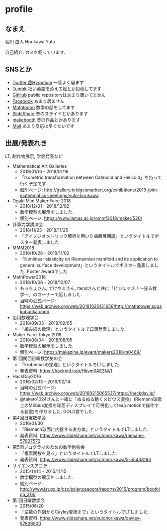 # profile
## なまえ
堀川 由人
Horikawa Yuto

自己紹介: カメを飼っています.

## SNSとか
* [Twitter @Hyrodium](https://twitter.com/Hyrodium)  一番よく居ます
* [Tumblr](https://hyrodium.tumblr.com) 拙い英語を添えて絵とか投稿してます
* [GitHub](https://github.com/hyrodium) public repositoryはあまり置いてません
* [Facebook](https://www.facebook.com/hyrodium) あまり居ません
* [Mathtodon](https://mathtod.online/@hyrodium) 数学の話をしてます
* [SlideShare](https://www.slideshare.net/yutohorikawa) 昔のスライドとかあります
* [makebooth](http://makebooth.com/booth/hyrodium) 昔の作品とかあります
* [Mail](hyrodium@gmail.com) あまり反応は早くないです

## 出展/発表れき
LT, 制作物展示, 学会発表など

* Mathematical Art Galleries
    * 2019/01/16 - 2018/01/19
    * 「Isometric transformation between Catenoid and Helicoid」を持って行く予定です.
    * 個別ページ: http://gallery.bridgesmathart.org/exhibitions/2019-joint-mathematics-meetings/yuto-horikawa
* Ogaki Mini Maker Faire 2018
    * 2018/12/01 - 2018/12/02
    * 数学模型の展示をしました.
    * 個別ページ: https://www.iamas.ac.jp/ommf2018/maker/520/
* 計算力学講演会
    * 2018/11/23 - 2018/11/25
    * 「アイソジオメトリック解析を用いた曲面展開論」というタイトルでポスター発表しました.
* MMM2018
    * 2018/10/28 - 2018/11/02
    * 「Nonlinear elasticity on Riemannian manifold and its application to general surface development」というタイトルでポスター発表しました. Poster Awardでした.
* MathPower2018
    * 2018/10/06 - 2018/10/07
    * もっちょさん, ずけやまさん, πendさんと共に「ビジュマス！〜見る数学〜」のコーナーで話しました.
    * 当時の公式ページ: https://web.archive.org/web/20181020131658/http://mathpower.sugakubunka.com/
* 応用数理学会
    * 2018/09/03 - 2018/09/05
    * 「編み紙の数理」というタイトルで口頭発表しました.
* Maker Faire Tokyo 2018
    * 2018/08/04 - 2018/08/05
    * 数学模型の展示をしました.
    * 個別ページ: https://makezine.jp/event/makers2018/m0469/
* 第1回関西日曜数学友の会
    * 「Frobeniusの定理」というタイトルでLTしました.
    * 発表資料: https://hackmd.io/p/Hkvm0AE3f#/1
* HackDay2016
    * 2016/02/13 - 2016/02/14
    * 当時の公式ページ: https://web.archive.org/web/20160215065537/https://hackday.jp/
    * @taketo1024さんと一緒に「ぬるぬる動くメビウス変換」(Riemann球面上のMöbius変換を球面ディスプレイで可視化してleap motionで操作する装置)を作りました. GOLD賞でした.
* 第4回日曜数学会
    * 2016/01/30
    * 「Riemann球面に内接する直方体」というタイトルでLTしました.
    * 発表資料: https://www.slideshare.net/yutohorikawa/riemann-57827572
* 第5回プログラマのための数学勉強会
    * 「複素関数を見る」というタイトルでLTしました.
    * 発表資料: https://www.slideshare.net/yutohorikawa/5-55438180
* サイエンスアゴラ
    * 2015/11/14 - 2015/11/15
    * 数学模型の展示をしました.
    * 個別ページ: http://www.jst.go.jp/csc/scienceagora/reports/2015/program/booth/da_318/
* 第1回日曜数学会
    * 2015/06/20
    * 「逆数の作図からCayley変換まで」というタイトルでLTしました.
    * 発表資料: https://www.slideshare.net/yutohorikawa/cayley-57826500
